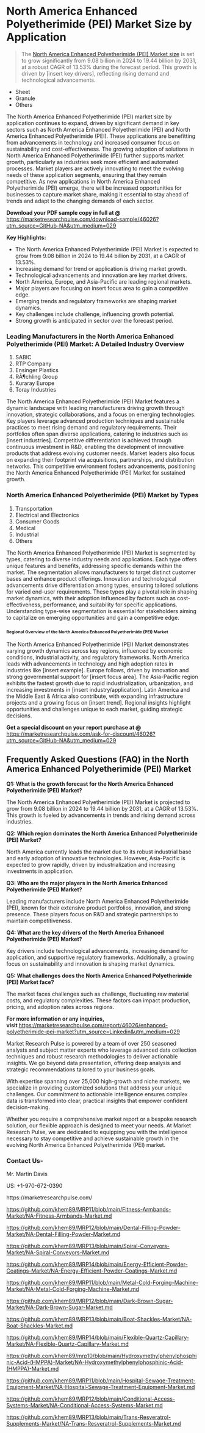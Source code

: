 <h1>North America Enhanced Polyetherimide (PEI) Market&nbsp;Size by Application</h1><blockquote><p>The <a href="https://marketresearchpulse.com/download-sample/46026?utm_source=GitHub-NA&amp;utm_medium=029">North America Enhanced Polyetherimide (PEI) Market size</a> is set to grow significantly from 9.08 billion in 2024 to 19.44 billion by 2031, at a robust CAGR of 13.53% during the forecast period. This growth is driven by [insert key drivers], reflecting rising demand and technological advancements.</p></blockquote><ul><li>Sheet<li> Granule<li> Others</li></ul><p>The North America Enhanced Polyetherimide (PEI) market size by application continues to expand, driven by significant demand in key sectors such as North America Enhanced Polyetherimide (PEI) and North America Enhanced Polyetherimide (PEI). These applications are benefitting from advancements in technology and increased consumer focus on sustainability and cost-effectiveness. The growing adoption of solutions in North America Enhanced Polyetherimide (PEI) further supports market growth, particularly as industries seek more efficient and automated processes. Market players are actively innovating to meet the evolving needs of these application segments, ensuring that they remain competitive. As new applications in North America Enhanced Polyetherimide (PEI) emerge, there will be increased opportunities for businesses to capture market share, making it essential to stay ahead of trends and adapt to the changing demands of each sector.</p><p><strong>Download your PDF sample copy in full at @ </strong><a href="https://marketresearchpulse.com/download-sample/46026?utm_source=GitHub-NA&amp;utm_medium=029">https://marketresearchpulse.com/download-sample/46026?utm_source=GitHub-NA&amp;utm_medium=029</a></p><p><strong>Key Highlights: </strong></p><ul><li>The North America Enhanced Polyetherimide (PEI) Market is expected to grow from 9.08 billion in 2024 to 19.44 billion by 2031, at a CAGR of 13.53%.</li><li>Increasing demand for trend or application is driving market growth.</li><li>Technological advancements and innovation are key market drivers.</li><li>North America, Europe, and Asia-Pacific are leading regional markets.</li><li>Major players are focusing on insert focus area to gain a competitive edge.</li><li>Emerging trends and regulatory frameworks are shaping market dynamics.</li><li>Key challenges include challenge, influencing growth potential.</li><li>Strong growth is anticipated in sector over the forecast period.</li></ul><h3>Leading Manufacturers in the North America Enhanced Polyetherimide (PEI) Market: A Detailed Industry Overview</h3><ol><li>SABIC</li><li>RTP Company</li><li>Ensinger Plastics</li><li>RÃ¶chling Group</li><li>Kuraray Europe</li><li>Toray Industries</li></ol><div class="flex max-w-full flex-col flex-grow"><div class="min-h-8 text-message flex w-full flex-col items-end gap-2 whitespace-normal break-words [.text-message+&amp;]:mt-5" dir="auto" data-message-author-role="assistant" data-message-id="fd8432e4-4910-450d-b182-61b7bfb0a01f" data-message-model-slug="gpt-4o"><div class="flex w-full flex-col gap-1 empty:hidden first:pt-[3px]"><div class="markdown prose w-full break-words dark:prose-invert light"><p>The North America Enhanced Polyetherimide (PEI) Market features a dynamic landscape with leading manufacturers driving growth through innovation, strategic collaborations, and a focus on emerging technologies. Key players leverage advanced production techniques and sustainable practices to meet rising demand and regulatory requirements. Their portfolios often span diverse applications, catering to industries such as [insert industries]. Competitive differentiation is achieved through continuous investment in R&amp;D, enabling the development of innovative products that address evolving customer needs. Market leaders also focus on expanding their footprint via acquisitions, partnerships, and distribution networks. This competitive environment fosters advancements, positioning the North America Enhanced Polyetherimide (PEI) Market for sustained growth.</p></div></div></div></div><h3>North America Enhanced Polyetherimide (PEI) Market by Types</h3><ol><li>Transportation<li> Electrical and Electronics<li> Consumer Goods<li> Medical<li> Industrial<li> Others</li></ol><div class="flex max-w-full flex-col flex-grow"><div class="min-h-8 text-message flex w-full flex-col items-end gap-2 whitespace-normal break-words [.text-message+&amp;]:mt-5" dir="auto" data-message-author-role="assistant" data-message-id="084470be-0bb7-4664-bddf-5156b4f41249" data-message-model-slug="gpt-4o-mini"><div class="flex w-full flex-col gap-1 empty:hidden first:pt-[3px]"><div class="markdown prose w-full break-words dark:prose-invert light"><p>The North America Enhanced Polyetherimide (PEI) Market is segmented by types, catering to diverse industry needs and applications. Each type offers unique features and benefits, addressing specific demands within the market. The segmentation allows manufacturers to target distinct customer bases and enhance product offerings. Innovation and technological advancements drive differentiation among types, ensuring tailored solutions for varied end-user requirements. These types play a pivotal role in shaping market dynamics, with their adoption influenced by factors such as cost-effectiveness, performance, and suitability for specific applications. Understanding type-wise segmentation is essential for stakeholders aiming to capitalize on emerging opportunities and gain a competitive edge.</p></div></div></div></div><h3><span style="font-size: 11px;">Regional Overview of the North America Enhanced Polyetherimide (PEI) Market</span></h3><div class="flex max-w-full flex-col flex-grow"><div class="min-h-8 text-message flex w-full flex-col items-end gap-2 whitespace-normal break-words [.text-message+&amp;]:mt-5" dir="auto" data-message-author-role="assistant" data-message-id="e9038762-ce64-4e30-91c9-9bd413514231" data-message-model-slug="gpt-4o-mini"><div class="flex w-full flex-col gap-1 empty:hidden first:pt-[3px]"><div class="markdown prose w-full break-words dark:prose-invert light"><p>The North America Enhanced Polyetherimide (PEI) Market demonstrates varying growth dynamics across key regions, influenced by economic conditions, industrial activity, and regulatory frameworks. North America leads with advancements in technology and high adoption rates in industries like [insert example]. Europe follows, driven by innovation and strong governmental support for [insert focus area]. The Asia-Pacific region exhibits the fastest growth due to rapid industrialization, urbanization, and increasing investments in [insert industry/application]. Latin America and the Middle East &amp; Africa also contribute, with expanding infrastructure projects and a growing focus on [insert trend]. Regional insights highlight opportunities and challenges unique to each market, guiding strategic decisions.</p></div></div></div></div><p><strong>Get a special discount on your report purchase at @ </strong><a href="https://marketresearchpulse.com/ask-for-discount/46026?utm_source=GitHub-NA&amp;utm_medium=029">https://marketresearchpulse.com/ask-for-discount/46026?utm_source=GitHub-NA&amp;utm_medium=029</a></p><h2>Frequently Asked Questions (FAQ) in the North America Enhanced Polyetherimide (PEI) Market</h2><p><strong>Q1: What is the growth forecast for the North America Enhanced Polyetherimide (PEI) Market?</strong></p><p>The North America Enhanced Polyetherimide (PEI) Market is projected to grow from 9.08 billion in 2024 to 19.44 billion by 2031, at a CAGR of 13.53%. This growth is fueled by advancements in trends and rising demand across industries.</p><p><strong>Q2: Which region dominates the North America Enhanced Polyetherimide (PEI) Market?</strong></p><p>North America currently leads the market due to its robust industrial base and early adoption of innovative technologies. However, Asia-Pacific is expected to grow rapidly, driven by industrialization and increasing investments in application.</p><p><strong>Q3: Who are the major players in the North America Enhanced Polyetherimide (PEI) Market?</strong></p><p>Leading manufacturers include North America Enhanced Polyetherimide (PEI), known for their extensive product portfolios, innovation, and strong presence. These players focus on R&amp;D and strategic partnerships to maintain competitiveness.</p><p><strong>Q4: What are the key drivers of the North America Enhanced Polyetherimide (PEI) Market?</strong></p><p>Key drivers include technological advancements, increasing demand for application, and supportive regulatory frameworks. Additionally, a growing focus on sustainability and innovation is shaping market dynamics.</p><p><strong>Q5: What challenges does the North America Enhanced Polyetherimide (PEI) Market face?</strong></p><p>The market faces challenges such as challenge, fluctuating raw material costs, and regulatory complexities. These factors can impact production, pricing, and adoption rates across regions.</p><p><strong>For more information or any inquiries, visit&nbsp;</strong><a href="https://marketresearchpulse.com/report/46026/enhanced-polyetherimide-pei-market?utm_source=Linkedin&utm_medium=029">https://marketresearchpulse.com/report/46026/enhanced-polyetherimide-pei-market?utm_source=Linkedin&utm_medium=029</a></p><p>Market Research Pulse is powered by a team of over 250 seasoned analysts and subject matter experts who leverage advanced data collection techniques and robust research methodologies to deliver actionable insights. We go beyond data presentation, offering deep analysis and strategic recommendations tailored to your business goals.</p><p>With expertise spanning over 25,000 high-growth and niche markets, we specialize in providing customized solutions that address your unique challenges. Our commitment to actionable intelligence ensures complex data is transformed into clear, practical insights that empower confident decision-making.</p><p>Whether you require a comprehensive market report or a bespoke research solution, our flexible approach is designed to meet your needs. At Market Research Pulse, we are dedicated to equipping you with the intelligence necessary to stay competitive and achieve sustainable growth in the evolving North America Enhanced Polyetherimide (PEI) market.</p><h3><strong>Contact Us-</strong></h3><p>Mr. Martin Davis</p><p>US: +1-970-672-0390</p><p>https://marketresearchpulse.com/</p><p><a href="https://github.com/khem89/MRP11/blob/main/Fitness-Armbands-Market/NA-Fitness-Armbands-Market.md">https://github.com/khem89/MRP11/blob/main/Fitness-Armbands-Market/NA-Fitness-Armbands-Market.md</a></p><p><a href="https://github.com/khem89/MRP12/blob/main/Dental-Filling-Powder-Market/NA-Dental-Filling-Powder-Market.md">https://github.com/khem89/MRP12/blob/main/Dental-Filling-Powder-Market/NA-Dental-Filling-Powder-Market.md</a></p><p><a href="https://github.com/khem89/MRP13/blob/main/Spiral-Conveyors-Market/NA-Spiral-Conveyors-Market.md">https://github.com/khem89/MRP13/blob/main/Spiral-Conveyors-Market/NA-Spiral-Conveyors-Market.md</a></p><p><a href="https://github.com/khem89/MRP14/blob/main/Energy-Efficient-Powder-Coatings-Market/NA-Energy-Efficient-Powder-Coatings-Market.md">https://github.com/khem89/MRP14/blob/main/Energy-Efficient-Powder-Coatings-Market/NA-Energy-Efficient-Powder-Coatings-Market.md</a></p><p><a href="https://github.com/khem89/MRP11/blob/main/Metal-Cold-Forging-Machine-Market/NA-Metal-Cold-Forging-Machine-Market.md">https://github.com/khem89/MRP11/blob/main/Metal-Cold-Forging-Machine-Market/NA-Metal-Cold-Forging-Machine-Market.md</a></p><p><a href="https://github.com/khem89/MRP12/blob/main/Dark-Brown-Sugar-Market/NA-Dark-Brown-Sugar-Market.md">https://github.com/khem89/MRP12/blob/main/Dark-Brown-Sugar-Market/NA-Dark-Brown-Sugar-Market.md</a></p><p><a href="https://github.com/khem89/MRP13/blob/main/Boat-Shackles-Market/NA-Boat-Shackles-Market.md">https://github.com/khem89/MRP13/blob/main/Boat-Shackles-Market/NA-Boat-Shackles-Market.md</a></p><p><a href="https://github.com/khem89/MRP14/blob/main/Flexible-Quartz-Capillary-Market/NA-Flexible-Quartz-Capillary-Market.md">https://github.com/khem89/MRP14/blob/main/Flexible-Quartz-Capillary-Market/NA-Flexible-Quartz-Capillary-Market.md</a></p><p><a href="https://github.com/khem89/mrp10/blob/main/Hydroxymethylphenylphosphinic-Acid-(HMPPA)-Market/NA-Hydroxymethylphenylphosphinic-Acid-(HMPPA)-Market.md">https://github.com/khem89/mrp10/blob/main/Hydroxymethylphenylphosphinic-Acid-(HMPPA)-Market/NA-Hydroxymethylphenylphosphinic-Acid-(HMPPA)-Market.md</a></p><p><a href="https://github.com/khem89/MRP11/blob/main/Hospital-Sewage-Treatment-Equipment-Market/NA-Hospital-Sewage-Treatment-Equipment-Market.md">https://github.com/khem89/MRP11/blob/main/Hospital-Sewage-Treatment-Equipment-Market/NA-Hospital-Sewage-Treatment-Equipment-Market.md</a></p><p><a href="https://github.com/khem89/MRP12/blob/main/Conditional-Access-Systems-Market/NA-Conditional-Access-Systems-Market.md">https://github.com/khem89/MRP12/blob/main/Conditional-Access-Systems-Market/NA-Conditional-Access-Systems-Market.md</a></p><p><a href="https://github.com/khem89/MRP13/blob/main/Trans-Resveratrol-Supplements-Market/NA-Trans-Resveratrol-Supplements-Market.md">https://github.com/khem89/MRP13/blob/main/Trans-Resveratrol-Supplements-Market/NA-Trans-Resveratrol-Supplements-Market.md</a></p>
